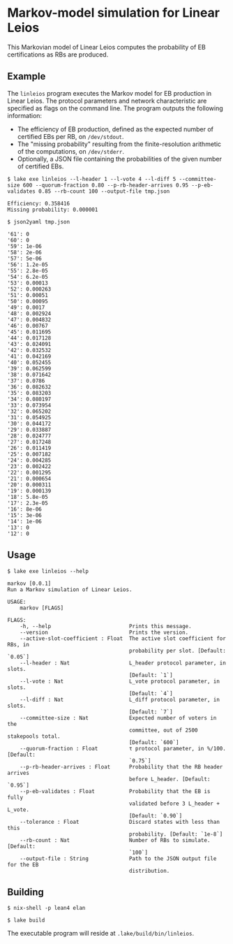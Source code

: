 # Markov-model simulation for Linear Leios

This Markovian model of Linear Leios computes the probability of EB certifications as RBs are produced.


## Example

The `linleios` program executes the Markov model for EB production in Linear Leios. The protocol parameters and network characteristic are specified as flags on the command line. The program outputs the following information:

- The efficiency of EB production, defined as the expected number of certified EBs per RB, on `/dev/stdout`.
- The "missing probability" resulting from the finite-resolution arithmetic of the computations, on `/dev/stderr`.
- Optionally, a JSON file containing the probabilities of the given number of certified EBs.

```console
$ lake exe linleios --l-header 1 --l-vote 4 --l-diff 5 --committee-size 600 --quorum-fraction 0.80 --p-rb-header-arrives 0.95 --p-eb-validates 0.85 --rb-count 100 --output-file tmp.json                                         

Efficiency: 0.358416
Missing probability: 0.000001

$ json2yaml tmp.json

'61': 0
'60': 0
'59': 1e-06
'58': 2e-06
'57': 5e-06
'56': 1.2e-05
'55': 2.8e-05
'54': 6.2e-05
'53': 0.00013
'52': 0.000263
'51': 0.00051
'50': 0.00095
'49': 0.0017
'48': 0.002924
'47': 0.004832
'46': 0.00767
'45': 0.011695
'44': 0.017128
'43': 0.024091
'42': 0.032532
'41': 0.042169
'40': 0.052455
'39': 0.062599
'38': 0.071642
'37': 0.0786
'36': 0.082632
'35': 0.083203
'34': 0.080197
'33': 0.073954
'32': 0.065202
'31': 0.054925
'30': 0.044172
'29': 0.033887
'28': 0.024777
'27': 0.017248
'26': 0.011419
'25': 0.007182
'24': 0.004285
'23': 0.002422
'22': 0.001295
'21': 0.000654
'20': 0.000311
'19': 0.000139
'18': 5.8e-05
'17': 2.3e-05
'16': 8e-06
'15': 3e-06
'14': 1e-06
'13': 0
'12': 0
```


## Usage

```console
$ lake exe linleios --help

markov [0.0.1]
Run a Markov simulation of Linear Leios.

USAGE:
    markov [FLAGS]

FLAGS:
    -h, --help                         Prints this message.
    --version                          Prints the version.
    --active-slot-coefficient : Float  The active slot coefficient for RBs, in
                                       probability per slot. [Default: `0.05`]
    --l-header : Nat                   L_header protocol parameter, in slots.
                                       [Default: `1`]
    --l-vote : Nat                     L_vote protocol parameter, in slots.
                                       [Default: `4`]
    --l-diff : Nat                     L_diff protocol parameter, in slots.
                                       [Default: `7`]
    --committee-size : Nat             Expected number of voters in the
                                       committee, out of 2500 stakepools total.
                                       [Default: `600`]
    --quorum-fraction : Float          τ protocol parameter, in %/100. [Default:
                                       `0.75`]
    --p-rb-header-arrives : Float      Probability that the RB header arrives
                                       before L_header. [Default: `0.95`]
    --p-eb-validates : Float           Probability that the EB is fully
                                       validated before 3 L_header + L_vote.
                                       [Default: `0.90`]
    --tolerance : Float                Discard states with less than this
                                       probability. [Default: `1e-8`]
    --rb-count : Nat                   Number of RBs to simulate. [Default:
                                       `100`]
    --output-file : String             Path to the JSON output file for the EB
                                       distribution.
```


## Building

```console
$ nix-shell -p lean4 elan

$ lake build
```

The executable program will reside at `.lake/build/bin/linleios`.
